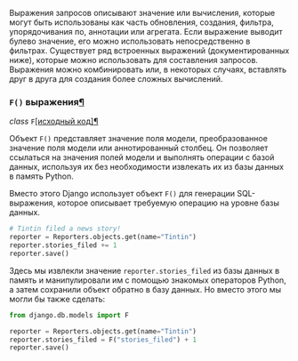 Выражения запросов описывают значение или вычисления, которые могут быть использованы как часть обновления, создания, фильтра, упорядочивания по, аннотации или агрегата. Если выражение выводит булево значение, его можно использовать непосредственно в фильтрах. Существует ряд встроенных выражений (документированных ниже), которые можно использовать для составления запросов. Выражения можно комбинировать или, в некоторых случаях, вставлять друг в друга для создания более сложных вычислений.

### `F()` выражения[¶](https://django.fun/docs/django/5.0/ref/models/expressions/#f-expressions "Permalink to this heading")

_class_ `F`[[исходный код]](https://django.fun/docs/django/5.0/_modules/django/db/models/expressions/#F)[¶](https://django.fun/docs/django/5.0/ref/models/expressions/#django.db.models.F "Ссылка на это определение")

Объект `F()` представляет значение поля модели, преобразованное значение поля модели или аннотированный столбец. Он позволяет ссылаться на значения полей модели и выполнять операции с базой данных, используя их без необходимости извлекать их из базы данных в память Python.

Вместо этого Django использует объект `F()` для генерации SQL-выражения, которое описывает требуемую операцию на уровне базы данных.

```python
# Tintin filed a news story!
reporter = Reporters.objects.get(name="Tintin")
reporter.stories_filed += 1
reporter.save()
```

Здесь мы извлекли значение `reporter.stories_filed` из базы данных в память и манипулировали им с помощью знакомых операторов Python, а затем сохранили объект обратно в базу данных. Но вместо этого мы могли бы также сделать:

```python
from django.db.models import F

reporter = Reporters.objects.get(name="Tintin")
reporter.stories_filed = F("stories_filed") + 1
reporter.save()
```